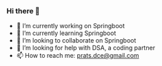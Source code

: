 ### Hi there 👋


- 🔭 I’m currently working on Springboot
- 🌱 I’m currently learning Springboot
- 👯 I’m looking to collaborate on Springboot
- 🤔 I’m looking for help with DSA, a coding partner
- 📫 How to reach me: prats.dce@gmail.com


